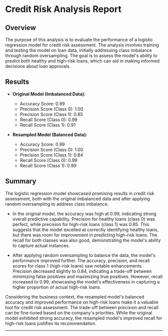 # Credit Risk Analysis Report

## Overview
The purpose of this analysis is to evaluate the performance of a logistic regression model for credit risk assessment. The analysis involves training and testing the model on loan data, initially addressing class imbalance through random oversampling. The goal is to assess the model's ability to predict both healthy and high-risk loans, which can aid in making informed decisions about loan approvals.

## Results
- **Original Model (Imbalanced Data):**
  - Accuracy Score: 0.99
  - Precision Score (Class 0): 1.00
  - Precision Score (Class 1): 0.85
  - Recall Score (Class 0): 0.99
  - Recall Score (Class 1): 0.91

- **Resampled Model (Balanced Data):**
  - Accuracy Score: 0.99
  - Precision Score (Class 0): 1.00
  - Precision Score (Class 1): 0.84
  - Recall Score (Class 0): 0.99
  - Recall Score (Class 1): 0.99

## Summary
The logistic regression model showcased promising results in credit risk assessment, both with the original imbalanced data and after applying random oversampling to address class imbalance.

- In the original model, the accuracy was high at 0.99, indicating strong overall predictive capability. Precision for healthy loans (class 0) was perfect, while precision for high-risk loans (class 1) was 0.85. This suggests that the model excelled at correctly identifying healthy loans, but there was room for improvement in predicting high-risk loans. The recall for both classes was also good, demonstrating the model's ability to capture actual instances.

- After applying random oversampling to balance the data, the model's performance improved further. The accuracy, precision, and recall scores for class 1 (high-risk loans) saw notable enhancements. Precision decreased slightly to 0.84, indicating a trade-off between minimizing false positives and maximizing true positives. However, recall increased to 0.99, showcasing the model's effectiveness in capturing a higher proportion of actual high-risk loans.

Considering the business context, the resampled model's balanced accuracy and improved performance on high-risk loans make it a valuable tool for credit risk assessment. The trade-off between precision and recall can be fine-tuned based on the company's priorities. While the original model exhibited strong accuracy, the resampled model's improved recall for high-risk loans justifies its recommendation.

---

